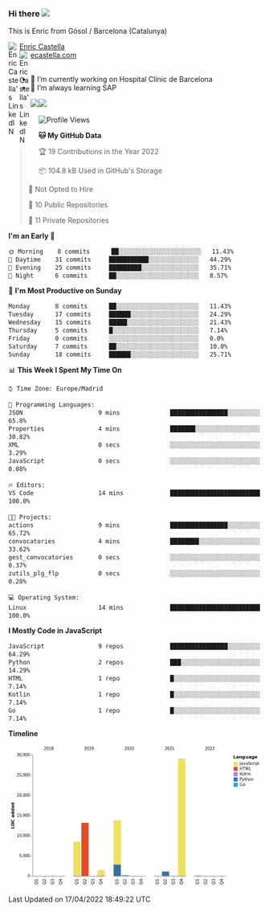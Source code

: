 ### Hi there <img src="https://media.giphy.com/media/hvRJCLFzcasrR4ia7z/giphy.gif" width="25px">

This is Enric from Gósol / Barcelona (Catalunya) 

<a href="https://www.linkedin.com/in/enric-castella/">
  <img align="left" alt="Enric Castella's LinkedIN" width="22px" src="https://raw.githubusercontent.com/peterthehan/peterthehan/master/assets/linkedin.svg" />
  Enric Castella
</a><br>

<a href="https://www.linkedin.com/in/enric-castella/">
  <img align="left" alt="Enric Castella's LinkedIN" width="22px" src="https://cdn-icons-png.flaticon.com/128/2034/2034607.png" />
  ecastella.com
</a><br><br>

- 🔭 I’m currently working on Hospital Clínic de Barcelona
- 🌱 I’m always learning SAP

<img align="left" height="170" src="https://github-readme-stats.vercel.app/api/top-langs/?username=enric11&layout=compact">

<img height="170" src="https://github-readme-stats.vercel.app/api?username=enric11&count_private=true&show_icons=true">

<!--START_SECTION:waka-->
![Profile Views](http://img.shields.io/badge/Profile%20Views-15-blue)

**🐱 My GitHub Data** 

> 🏆 19 Contributions in the Year 2022
 > 
> 📦 104.8 kB Used in GitHub's Storage 
 > 
> 🚫 Not Opted to Hire
 > 
> 📜 10 Public Repositories 
 > 
> 🔑 11 Private Repositories  
 > 
**I'm an Early 🐤** 

```text
🌞 Morning    8 commits      ██░░░░░░░░░░░░░░░░░░░░░░░   11.43% 
🌆 Daytime    31 commits     ███████████░░░░░░░░░░░░░░   44.29% 
🌃 Evening    25 commits     █████████░░░░░░░░░░░░░░░░   35.71% 
🌙 Night      6 commits      ██░░░░░░░░░░░░░░░░░░░░░░░   8.57%

```
📅 **I'm Most Productive on Sunday** 

```text
Monday       8 commits      ██░░░░░░░░░░░░░░░░░░░░░░░   11.43% 
Tuesday      17 commits     ██████░░░░░░░░░░░░░░░░░░░   24.29% 
Wednesday    15 commits     █████░░░░░░░░░░░░░░░░░░░░   21.43% 
Thursday     5 commits      █░░░░░░░░░░░░░░░░░░░░░░░░   7.14% 
Friday       0 commits      ░░░░░░░░░░░░░░░░░░░░░░░░░   0.0% 
Saturday     7 commits      ██░░░░░░░░░░░░░░░░░░░░░░░   10.0% 
Sunday       18 commits     ██████░░░░░░░░░░░░░░░░░░░   25.71%

```


📊 **This Week I Spent My Time On** 

```text
⌚︎ Time Zone: Europe/Madrid

💬 Programming Languages: 
JSON                     9 mins              ████████████████░░░░░░░░░   65.8% 
Properties               4 mins              ███████░░░░░░░░░░░░░░░░░░   30.82% 
XML                      0 secs              ░░░░░░░░░░░░░░░░░░░░░░░░░   3.29% 
JavaScript               0 secs              ░░░░░░░░░░░░░░░░░░░░░░░░░   0.08%

🔥 Editors: 
VS Code                  14 mins             █████████████████████████   100.0%

🐱‍💻 Projects: 
actions                  9 mins              ████████████████░░░░░░░░░   65.72% 
convocatories            4 mins              ████████░░░░░░░░░░░░░░░░░   33.62% 
gest_convocatories       0 secs              ░░░░░░░░░░░░░░░░░░░░░░░░░   0.37% 
zutils_plg_flp           0 secs              ░░░░░░░░░░░░░░░░░░░░░░░░░   0.28%

💻 Operating System: 
Linux                    14 mins             █████████████████████████   100.0%

```

**I Mostly Code in JavaScript** 

```text
JavaScript               9 repos             ████████████████░░░░░░░░░   64.29% 
Python                   2 repos             ███░░░░░░░░░░░░░░░░░░░░░░   14.29% 
HTML                     1 repo              █░░░░░░░░░░░░░░░░░░░░░░░░   7.14% 
Kotlin                   1 repo              █░░░░░░░░░░░░░░░░░░░░░░░░   7.14% 
Go                       1 repo              █░░░░░░░░░░░░░░░░░░░░░░░░   7.14%

```


**Timeline**

![Chart not found](https://raw.githubusercontent.com/enric11/enric11/main/charts/bar_graph.png) 


 Last Updated on 17/04/2022 18:49:22 UTC
<!--END_SECTION:waka-->

<!-- ![](https://visitor-badge.glitch.me/badge?page_id=enric11.enric11) -->
